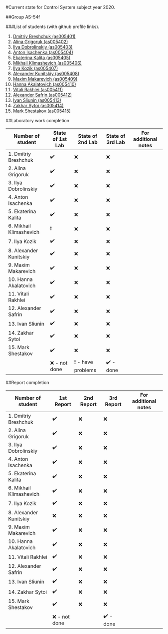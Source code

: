 #Current state for Control System subject year 2020.

##Group AS-54f

###List of students (with github profile links).

1. [Dmitriy Breshchuk (as005401)](https://github.com/as005401)
2. [Alina Grigoruk (as005402)](https://github.com/as005402)
3. [Ilya Dobrolinskiy (as005403)](https://github.com/as005403)
4. [Anton Isachenka (as005404)](https://github.com/as005404)
5. [Ekaterina Kalita (as005405)](https://github.com/as005405)
6. [Mikhail Klimashevich (as005406)](https://github.com/as005406)
7. [Ilya Kozik (as005407)](https://github.com/as005407)
8. [Alexander Kunitskiy (as005408)](https://github.com/as005408)
9. [Maxim Makarevich (as005409)](https://github.com/as005409)
10. [Hanna Akalatovich (as005410)](https://github.com/as005410)
11. [Vitali Rakhlei (as005411)](https://github.com/as005411)
12. [Alexander Safrin (as005412)](https://github.com/as005412)
13. [Ivan Sliunin (as005413)](https://github.com/as005413)
14. [Zakhar Sytoi (as005414)](https://github.com/as005414)
15. [Mark Shestakov (as005415)](https://github.com/as005415)

##Laboratory work completion 

| Number of student       | State of 1st Lab         | State of 2nd Lab                         | State of 3rd Lab          | For additional notes |
| ----------------------- | ------------------------ | ---------------------------------------- | ------------------------- | -------------------- |
| 1. Dmitriy Breshchuk    | :heavy_check_mark:       | :x:                                      | :x:                       |                      |
| 2. Alina Grigoruk       | :heavy_check_mark:       | :x:                                      | :x:                       |                      |
| 3. Ilya Dobrolinskiy    | :heavy_check_mark:       | :x:                                      | :x:                       |                      |
| 4. Anton Isachenka      | :heavy_check_mark:       | :x:                                      | :x:                       |                      |
| 5. Ekaterina Kalita     | :heavy_check_mark:       | :x:                                      | :x:                       |                      |
| 6. Mikhail Klimashevich | :heavy_exclamation_mark: | :x:                                      | :x:                       |                      |
| 7. Ilya Kozik           | :heavy_check_mark:       | :x:                                      | :x:                       |                      |
| 8. Alexander Kunitskiy  | :heavy_check_mark:       | :x:                                      | :x:                       |                      |
| 9. Maxim Makarevich     | :heavy_check_mark:       | :x:                                      | :x:                       |                      |
| 10. Hanna Akalatovich   | :heavy_check_mark:       | :x:                                      | :x:                       |                      |
| 11. Vitali Rakhlei      | :heavy_check_mark:       | :x:                                      | :x:                       |                      |
| 12. Alexander Safrin    | :heavy_check_mark:       | :x:                                      | :x:                       |                      |
| 13. Ivan Sliunin        | :heavy_check_mark:       | :x:                                      | :x:                       |                      |
| 14. Zakhar Sytoi        | :heavy_check_mark:       | :x:                                      | :x:                       |                      |
| 15. Mark Shestakov      | :heavy_check_mark:       | :x:                                      | :x:                       |                      |
|                         | :x: - not done​           | :heavy_exclamation_mark: - have problems​ | :heavy_check_mark: - done​ |                      |

##Report completion

| Number of student       | 1st Report         | 2nd Report | 3rd Report                | For additional notes |
| ----------------------- | ------------------ | ---------- | ------------------------- | -------------------- |
| 1. Dmitriy Breshchuk    | :heavy_check_mark: | :x:        | :x:                       |                      |
| 2. Alina Grigoruk       | :heavy_check_mark: | :x:        | :x:                       |                      |
| 3. Ilya Dobrolinskiy    | :heavy_check_mark: | :x:        | :x:                       |                      |
| 4. Anton Isachenka      | :heavy_check_mark: | :x:        | :x:                       |                      |
| 5. Ekaterina Kalita     | :heavy_check_mark: | :x:        | :x:                       |                      |
| 6. Mikhail Klimashevich | :heavy_check_mark: | :x:        | :x:                       |                      |
| 7. Ilya Kozik           | :heavy_check_mark: | :x:        | :x:                       |                      |
| 8. Alexander Kunitskiy  | :x:                | :x:        | :x:                       |                      |
| 9. Maxim Makarevich     | :heavy_check_mark: | :x:        | :x:                       |                      |
| 10. Hanna Akalatovich   | :heavy_check_mark: | :x:        | :x:                       |                      |
| 11. Vitali Rakhlei      | :heavy_check_mark: | :x:        | :x:                       |                      |
| 12. Alexander Safrin    | :heavy_check_mark: | :x:        | :x:                       |                      |
| 13. Ivan Sliunin        | :heavy_check_mark: | :x:        | :x:                       |                      |
| 14. Zakhar Sytoi        | :heavy_check_mark: | :x:        | :x:                       |                      |
| 15. Mark Shestakov      | :heavy_check_mark: | :x:        | :x:                       |                      |
|                         | :x: - not done​     |            | :heavy_check_mark: - done​ |                      |